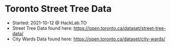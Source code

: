 # Toronto Street Tree Data

-   Started: 2021-10-12 @ HackLab.TO
-   Street Tree Data found here: <https://open.toronto.ca/dataset/street-tree-data/>
-   City Wards Data found here: <https://open.toronto.ca/dataset/city-wards/>

